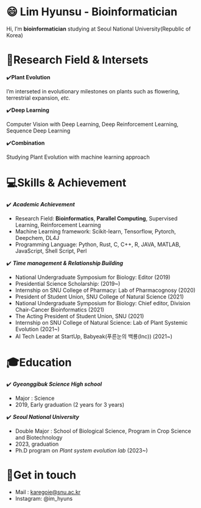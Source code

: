 # 😄 Lim Hyunsu - Bioinformatician

Hi, I’m **bioinformatician** studying at Seoul National University(Republic of Korea)

# 🔬Research Field & Intersets

✔️**Plant Evolution**

I’m interseted in evolutionary milestones on plants such as flowering, terrestrial expansion, *etc.* 

✔️**Deep Learning**

Computer Vision with Deep Learning, Deep Reinforcement Learning, Sequence Deep Learning

✔️**Combination**

Studying Plant Evolution with machine learning approach

# 💻Skills & Achievement

✔️ ***Academic Achievement***

- Research Field: **Bioinformatics**, **Parallel Computing**, Supervised Learning, Reinforcement Learning
- Machine Learning framework: Scikit-learn, Tensorflow, Pytorch, Deepchem, DL4J
- Programming Language: Python, Rust, C, C++, R, JAVA, MATLAB, JavaScript, Shell Script, Perl

✔️ ***Time management & Relationship Building***

- National Undergraduate Symposium for Biology: Editor (2019)
- Presidential Science Scholarship: (2019~)
- Internship on SNU College of Pharmacy: Lab of Pharmacognosy (2020)
- President of Student Union, SNU College of Natural Science (2021)
- National Undergraduate Symposium for Biology: Chief editor, Division Chair-Cancer Bioinformatics (2021)
- The Acting President of Student Union, SNU (2021)
- Internship on SNU College of Natural Science: Lab of Plant Systemic Evolution (2021~)
- AI Tech Leader at StartUp, Babyeak(푸른눈의 백룡(Inc)) (2021~)

# 🎓Education

✔️ ***Gyeonggibuk Science High school***

- Major : Science
- 2019, Early graduation (2 years for 3 years)

✔️ ***Seoul National University***

- Double Major : School of Biological Science, Program in Crop Science and Biotechnology
- 2023, graduation
- Ph.D program on *Plant system evolution lab* (2023~)

# 📲Get in touch

- Mail : karegoie@snu.ac.kr
- Instagram: @im_hyuns
